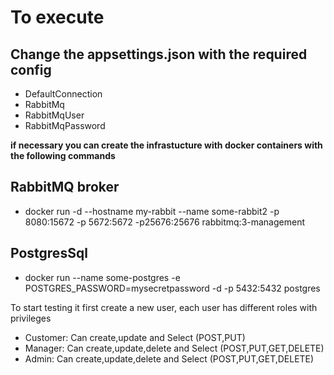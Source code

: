 # To execute

## Change the appsettings.json with the required config

- DefaultConnection
- RabbitMq
- RabbitMqUser
- RabbitMqPassword

**if necessary you can create the infrastucture with docker containers with the following commands**

## RabbitMQ broker
- docker run -d --hostname my-rabbit --name some-rabbit2 -p 8080:15672  -p 5672:5672 -p25676:25676 rabbitmq:3-management

## PostgresSql
- docker run --name some-postgres -e POSTGRES_PASSWORD=mysecretpassword -d -p 5432:5432 postgres

To start testing it first create a new user, each user has different roles with privileges 

- Customer: Can create,update and Select (POST,PUT)    
- Manager: Can create,update,delete and Select (POST,PUT,GET,DELETE)
- Admin: Can create,update,delete and Select (POST,PUT,GET,DELETE)


